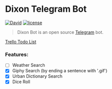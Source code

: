 # Dixon Telegram Bot
[![David](https://img.shields.io/david/KierenBP/dixon-telegram.svg)]()
[![license](https://img.shields.io/github/license/KierenBP/dixon-telegram.svg)]()

> Dixon Bot is an open source [Telegram](http://telegram.org) bot.

[Trello Todo List](https://trello.com/b/msinP5Qy)
### Features:
* [ ] Weather Search
* [x] Giphy Search (by ending a sentence with '.gif')
* [x] Urban Dictionary Search
* [x] Dice Roll

